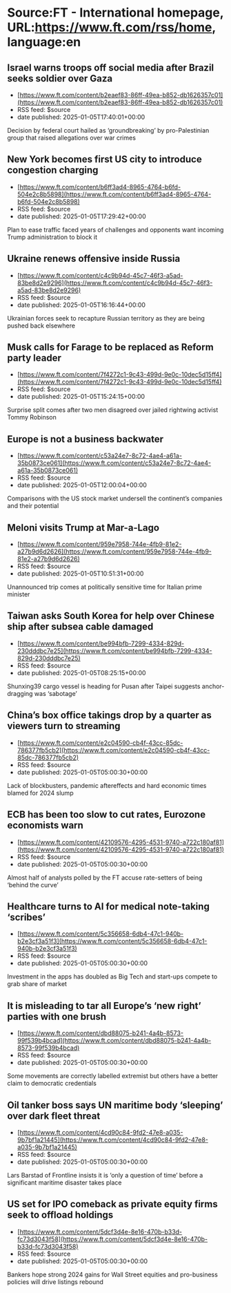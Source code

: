 # Source:FT - International homepage, URL:https://www.ft.com/rss/home, language:en

## Israel warns troops off social media after Brazil seeks soldier over Gaza
 - [https://www.ft.com/content/b2eaef83-86ff-49ea-b852-db1626357c01](https://www.ft.com/content/b2eaef83-86ff-49ea-b852-db1626357c01)
 - RSS feed: $source
 - date published: 2025-01-05T17:40:01+00:00

Decision by federal court hailed as ‘groundbreaking’ by pro-Palestinian group that raised allegations over war crimes

## New York becomes first US city to introduce congestion charging
 - [https://www.ft.com/content/b6ff3ad4-8965-4764-b6fd-504e2c8b5898](https://www.ft.com/content/b6ff3ad4-8965-4764-b6fd-504e2c8b5898)
 - RSS feed: $source
 - date published: 2025-01-05T17:29:42+00:00

Plan to ease traffic faced years of challenges and opponents want incoming Trump administration to block it

## Ukraine renews offensive inside Russia
 - [https://www.ft.com/content/c4c9b94d-45c7-46f3-a5ad-83be8d2e9296](https://www.ft.com/content/c4c9b94d-45c7-46f3-a5ad-83be8d2e9296)
 - RSS feed: $source
 - date published: 2025-01-05T16:16:44+00:00

Ukrainian forces seek to recapture Russian territory as they are being pushed back elsewhere

## Musk calls for Farage to be replaced as Reform party leader
 - [https://www.ft.com/content/7f4272c1-9c43-499d-9e0c-10dec5d15ff4](https://www.ft.com/content/7f4272c1-9c43-499d-9e0c-10dec5d15ff4)
 - RSS feed: $source
 - date published: 2025-01-05T15:24:15+00:00

Surprise split comes after two men disagreed over jailed rightwing activist Tommy Robinson

## Europe is not a business backwater
 - [https://www.ft.com/content/c53a24e7-8c72-4ae4-a61a-35b0873ce061](https://www.ft.com/content/c53a24e7-8c72-4ae4-a61a-35b0873ce061)
 - RSS feed: $source
 - date published: 2025-01-05T12:00:04+00:00

Comparisons with the US stock market undersell the continent’s companies and their potential

## Meloni visits Trump at Mar-a-Lago
 - [https://www.ft.com/content/959e7958-744e-4fb9-81e2-a27b9d6d2626](https://www.ft.com/content/959e7958-744e-4fb9-81e2-a27b9d6d2626)
 - RSS feed: $source
 - date published: 2025-01-05T10:51:31+00:00

Unannounced trip comes at politically sensitive time for Italian prime minister

## Taiwan asks South Korea for help over Chinese ship after subsea cable damaged
 - [https://www.ft.com/content/be994bfb-7299-4334-829d-230dddbc7e25](https://www.ft.com/content/be994bfb-7299-4334-829d-230dddbc7e25)
 - RSS feed: $source
 - date published: 2025-01-05T08:25:15+00:00

Shunxing39 cargo vessel is heading for Pusan after Taipei suggests anchor-dragging was ‘sabotage’

## China’s box office takings drop by a quarter as viewers turn to streaming
 - [https://www.ft.com/content/e2c04590-cb4f-43cc-85dc-786377fb5cb2](https://www.ft.com/content/e2c04590-cb4f-43cc-85dc-786377fb5cb2)
 - RSS feed: $source
 - date published: 2025-01-05T05:00:30+00:00

Lack of blockbusters, pandemic aftereffects and hard economic times blamed for 2024 slump

## ECB has been too slow to cut rates, Eurozone economists warn
 - [https://www.ft.com/content/42109576-4295-4531-9740-a722c180af81](https://www.ft.com/content/42109576-4295-4531-9740-a722c180af81)
 - RSS feed: $source
 - date published: 2025-01-05T05:00:30+00:00

Almost half of analysts polled by the FT accuse rate-setters of being ‘behind the curve’

## Healthcare turns to AI for medical note-taking ‘scribes’
 - [https://www.ft.com/content/5c356658-6db4-47c1-940b-b2e3cf3a51f3](https://www.ft.com/content/5c356658-6db4-47c1-940b-b2e3cf3a51f3)
 - RSS feed: $source
 - date published: 2025-01-05T05:00:30+00:00

Investment in the apps has doubled as Big Tech and start-ups compete to grab share of market

## It is misleading to tar all Europe’s ‘new right’ parties with one brush
 - [https://www.ft.com/content/dbd88075-b241-4a4b-8573-99f539b4bcad](https://www.ft.com/content/dbd88075-b241-4a4b-8573-99f539b4bcad)
 - RSS feed: $source
 - date published: 2025-01-05T05:00:30+00:00

Some movements are correctly labelled extremist but others have a better claim to democratic credentials

## Oil tanker boss says UN maritime body ‘sleeping’ over dark fleet threat
 - [https://www.ft.com/content/4cd90c84-9fd2-47e8-a035-9b7bf1a21445](https://www.ft.com/content/4cd90c84-9fd2-47e8-a035-9b7bf1a21445)
 - RSS feed: $source
 - date published: 2025-01-05T05:00:30+00:00

Lars Barstad of Frontline insists it is ‘only a question of time’ before a significant maritime disaster takes place

## US set for IPO comeback as private equity firms seek to offload holdings
 - [https://www.ft.com/content/5dcf3d4e-8e16-470b-b33d-fc73d3043f58](https://www.ft.com/content/5dcf3d4e-8e16-470b-b33d-fc73d3043f58)
 - RSS feed: $source
 - date published: 2025-01-05T05:00:30+00:00

Bankers hope strong 2024 gains for Wall Street equities and pro-business policies will drive listings rebound

